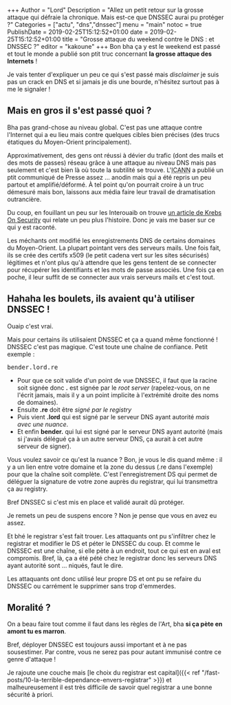+++
Author = "Lord"
Description = "Allez un petit retour sur la grosse attaque qui défraie la chronique. Mais est-ce que DNSSEC aurai pu protéger ?"
Categories = ["actu", "dns","dnssec"]
menu = "main"
notoc = true
PublishDate = 2019-02-25T15:12:52+01:00
date = 2019-02-25T15:12:52+01:00
title = "Grosse attaque du weekend contre le DNS : et DNSSEC ?"
editor = "kakoune"
+++
Bon bha ça y est le weekend est passé et tout le monde a publié son ptit truc concernant **la grosse attaque des Internets** !

Je vais tenter d'expliquer un peu ce qui s'est passé mais *disclaimer* je suis pas un crack en DNS et si jamais je dis une bourde, n'hésitez surtout pas à me le signaler !

## Mais en gros il s'est passé quoi ?
Bha pas grand-chose au niveau global.
C'est pas une attaque contre l'Internet qui a eu lieu mais contre quelques cibles bien précises (des trucs étatiques du Moyen-Orient principalement).

Approximativement, des gens ont réussi à dévier du trafic (dont des mails et des mots de passes) réseau grâce à une attaque au niveau DNS mais pas seulement et c'est bien là où toute la subtilité se trouve.
L'<abbr title="Les gens qui gèrent tout ce qui est DNS au niveau mondial">ICANN</abbr> a publié un ptit communiqué de Presse assez … anodin mais qui a été repris un peu partout et amplifié/déformé.
À tel point qu'on pourrait croire à un truc démesuré mais bon, laissons aux média faire leur travail de dramatisation outrancière.

Du coup, en fouillant un peu sur les Interouaib on trouve [un article de Krebs On Security](https://krebsonsecurity.com/2019/02/a-deep-dive-on-the-recent-widespread-dns-hijacking-attacks/) qui relate un peu plus l'histoire.
Donc je vais me baser sur ce qui y est raconté.

Les méchants ont modifié les enregistrements DNS de certains domaines du Moyen-Orient.
La plupart pointant vers des serveurs mails.
Une fois fait, ils se crée des certifs x509 (le petit cadena vert sur les sites sécurisés) légitimes et n'ont plus qu'à attendre que les gens tentent de se connecter pour récupérer les identifiants et les mots de passe associés.
Une fois ça en poche, il leur suffit de se connecter aux vrais serveurs mails et c'est tout.

## Hahaha les boulets, ils avaient qu'à utiliser DNSSEC !
Ouaip c'est vrai.

Mais pour certains ils utilisaient DNSSEC et ça a quand même fonctionné !
DNSSEC c'est pas magique.
C'est toute une chaîne de confiance.
Petit exemple :

<samp>bender.lord.re</samp>

  - Pour que ce soit valide d'un point de vue DNSSEC, il faut que la racine soit signée donc **.** est signée par le *root server* (rapelez-vous, on ne l'écrit jamais, mais il y a un point implicite à l'extrémité droite des noms de domaines).
  - Ensuite **.re** doit être *signé par le registry*
  - Puis vient **.lord** qui est signé par le serveur DNS ayant autorité *mais avec une nuance*.
  - Et enfin **bender.** qui lui est signé par le serveur DNS ayant autorité (mais si j'avais délégué ça à un autre serveur DNS, ça aurait à cet autre serveur de signer).

Vous voulez savoir ce qu'est la nuance ?
Bon, je vous le dis quand même : il y a un lien entre votre domaine et la zone du dessus (.re dans l'exemple) pour que la chaîne soit complète.
C'est l'enregistrement DS qui permet de déléguer la signature de votre zone auprès du registrar, qui lui transmettra ça au registry.

Bref DNSSEC si c'est mis en place et validé aurait dû protéger.

Je remets un peu de suspens encore ?
Non je pense que vous en avez eu assez.

Et bhé le registrar s'est fait trouer.
Les attaquants ont pu s'infiltrer chez le registrar et modifier le DS et péter le DNSSEC du coup.
Et comme le DNSSEC est une chaîne, si elle pète à un endroit, tout ce qui est en aval est compromis.
Bref, là, ça a été pété chez le registrar donc les serveurs DNS ayant autorité sont … niqués, faut le dire.

Les attaquants ont donc utilisé leur propre DS et ont pu se refaire du DNSSEC ou carrément le supprimer sans trop d'emmerdes.

## Moralité ?
On a beau faire tout comme il faut dans les règles de l'Art, bha **si ça pète en amont tu es marron**.

Bref, déployer DNSSEC est toujours aussi important et à ne pas sousestimer.
Par contre, vous ne serez pas pour autant immunisé contre ce genre d'attaque !

Je rajoute une couche mais [le choix du registrar est capital]({{< ref "/fast-posts/10-la-terrible-dependance-envers-registrar" >}}) et malheureusement il est très difficile de savoir quel registrar a une bonne sécurité à priori.
